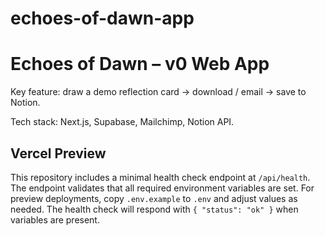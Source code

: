 # echoes-of-dawn-app

# Echoes of Dawn – v0 Web App

Key feature: draw a demo reflection card → download / email → save to Notion.

Tech stack: Next.js, Supabase, Mailchimp, Notion API.


## Vercel Preview

This repository includes a minimal health check endpoint at `/api/health`. The
endpoint validates that all required environment variables are set. For preview
deployments, copy `.env.example` to `.env` and adjust values as needed. The
health check will respond with `{ "status": "ok" }` when variables are present.
